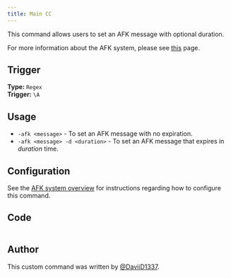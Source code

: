 ```yaml
---
title: Main CC
---
```


This command allows users to set an AFK message with optional duration.

For more information about the AFK system, please see [this](overview) page.

## Trigger

**Type:** `Regex`<br />
**Trigger:** `\A`

## Usage

- `-afk <message>` - To set an AFK message with no expiration.
- `-afk <message> -d <duration>` - To set an AFK message that expires in _duration_ time.

## Configuration

See the [AFK system overview](overview/#installation) for instructions regarding how to configure this command.

## Code

```go file=../../../src/afk/afk.go.tmpl

```

## Author

This custom command was written by [@DaviiD1337](https://github.com/DaviiD1337).
